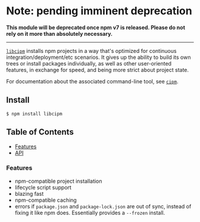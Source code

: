 # Note: pending imminent deprecation

**This module will be deprecated once npm v7 is released. Please do not rely on it more than absolutely necessary.**

----

[`libcipm`](https://github.com/npm/libcipm) installs npm projects in a way that's optimized for continuous
integration/deployment/etc scenarios. It gives up the ability to build its own trees or install packages individually,
as well as other user-oriented features, in exchange for speed, and being more strict about project state.

For documentation about the associated command-line tool, see
[`cipm`](https://npm.im/cipm).

## Install

`$ npm install libcipm`

## Table of Contents

* [Features](#features)
* [API](#api)

### Features

* npm-compatible project installation
* lifecycle script support
* blazing fast
* npm-compatible caching
* errors if `package.json` and `package-lock.json` are out of sync, instead of fixing it like npm does. Essentially
  provides a `--frozen` install.
